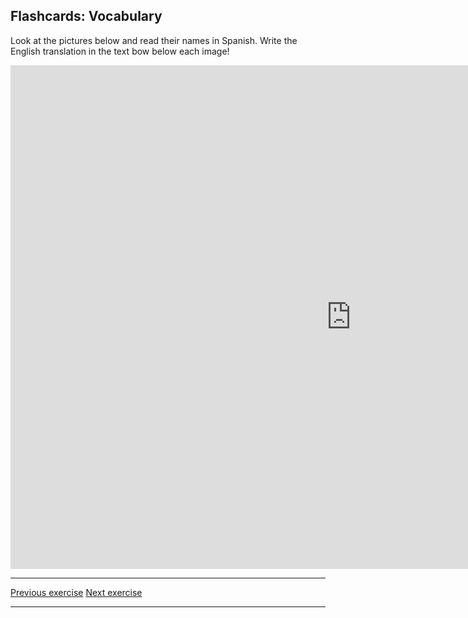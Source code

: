 <h2>Flashcards: Vocabulary</h2>

<p>Look at the pictures below and read their names in Spanish. Write the English translation in the text bow below each image!
  </p>
  
<iframe src="https://h5p.org/h5p/embed/366112" width="1090" height="806" frameborder="0" allowfullscreen="allowfullscreen"></iframe><script src="https://h5p.org/sites/all/modules/h5p/library/js/h5p-resizer.js" charset="UTF-8"></script>

<hr>

<p>
  <a href="learnspanish.html" class="btnflt-l">Previous exercise</a>
  <a href="learnspanish3.html" class="btnflt-r">Next exercise</a>
  </p>
  <div style="clear:both;"> </div>

<hr>

